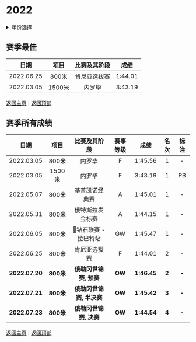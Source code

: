 # 2022

<details>
<summary>年份选择</summary>

- [2024](./2024.md)

- [2023](./2023.md)

- [2022](/2022.md)

- [2021](./2021.md)

</details>

## 赛季最佳

|    日期    |  项目  | 比赛及其阶段 |  成绩   |
| :--------: | :----: | :----------: | :-----: |
| 2022.06.25 | 800米  | 肯尼亚选拔赛 | 1:44.01 |
| 2022.03.05 | 1500米 |    内罗毕    | 3:43.19 |

[返回主页](../Profile.md) | [返回顶部](#2022)

## 赛季所有成绩

|      日期      |   项目    |       比赛及其阶段       | 赛事等级 |    成绩     | 名次  | 标注  |
| :------------: | :-------: | :----------------------: | :------: | :---------: | :---: | :---: |
|   2022.03.05   |   800米   |          内罗毕          |    F     |   1:45.56   |   1   |   -   |
|   2022.03.05   |  1500米   |          内罗毕          |    F     |   3:43.19   |   1   |  PB   |
|   2022.05.07   |   800米   |      基普凯诺经典赛      |    A     |   1:45.01   |   1   |   -   |
|   2022.05.31   |   800米   |     俄特斯拉发金标赛     |    A     |   1:44.15   |   1   |   -   |
|   2022.06.05   |   800米   |   💎钻石联赛 - 拉巴特站   |    GW    |   1:45.47   |   1   |   -   |
|   2022.06.25   |   800米   |       肯尼亚选拔赛       |    F     |   1:44.01   |   2   |   -   |
| **2022.07.20** | **800米** |  **俄勒冈世锦赛, 预赛**  |  **OW**  | **1:46.45** | **2** | **-** |
| **2022.07.21** | **800米** | **俄勒冈世锦赛, 半决赛** |  **OW**  | **1:45.42** | **3** | **-** |
| **2022.07.23** | **800米** |  **俄勒冈世锦赛, 决赛**  |  **OW**  | **1:44.54** | **4** | **-** |

[返回主页](../Profile.md) | [返回顶部](#2022)
